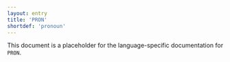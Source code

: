 ```yaml
---
layout: entry
title: 'PRON'
shortdef: 'pronoun'
---
```


This document is a placeholder for the language-specific documentation
for `PRON`.
